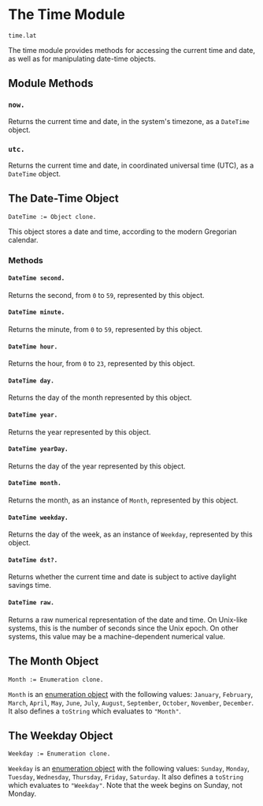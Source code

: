 
# The Time Module

    time.lat

The time module provides methods for accessing the current time and
date, as well as for manipulating date-time objects.

## Module Methods

### `now.`

Returns the current time and date, in the system's timezone, as a
`DateTime` object.

### `utc.`

Returns the current time and date, in coordinated universal time
(UTC), as a `DateTime` object.

## The Date-Time Object

    DateTime := Object clone.

This object stores a date and time, according to the modern Gregorian
calendar.

### Methods

#### `DateTime second.`

Returns the second, from `0` to `59`, represented by this object.

#### `DateTime minute.`

Returns the minute, from `0` to `59`, represented by this object.

#### `DateTime hour.`

Returns the hour, from `0` to `23`, represented by this object.

#### `DateTime day.`

Returns the day of the month represented by this object.

#### `DateTime year.`

Returns the year represented by this object.

#### `DateTime yearDay.`

Returns the day of the year represented by this object.

#### `DateTime month.`

Returns the month, as an instance of `Month`, represented by this
object.

#### `DateTime weekday.`

Returns the day of the week, as an instance of `Weekday`, represented
by this object.

#### `DateTime dst?.`

Returns whether the current time and date is subject to active
daylight savings time.

#### `DateTime raw.`

Returns a raw numerical representation of the date and time. On
Unix-like systems, this is the number of seconds since the Unix epoch.
On other systems, this value may be a machine-dependent numerical
value.

## The Month Object

    Month := Enumeration clone.

`Month` is an [enumeration object](enum.md) with the following
values: `January`, `February`, `March`, `April`, `May`, `June`,
`July`, `August`, `September`, `October`, `November`, `December`. It
also defines a `toString` which evaluates to `"Month"`.

## The Weekday Object

    Weekday := Enumeration clone.

`Weekday` is an [enumeration object](enum.md) with the following
values: `Sunday`, `Monday`, `Tuesday`, `Wednesday`, `Thursday`,
`Friday`, `Saturday`. It also defines a `toString` which evaluates to
`"Weekday"`. Note that the week begins on Sunday, not Monday.
